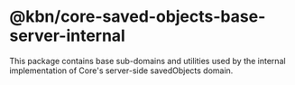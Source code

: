# @kbn/core-saved-objects-base-server-internal

This package contains base sub-domains and utilities used by the internal implementation 
of Core's server-side savedObjects domain. 